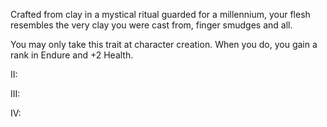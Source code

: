 Crafted from clay in a mystical ritual guarded for a millennium, your flesh resembles the very clay you were cast from, finger smudges and all.

You may only take this trait at character creation. When you do, you gain a rank in Endure and +2 Health.

II: 

III: 

IV: 
